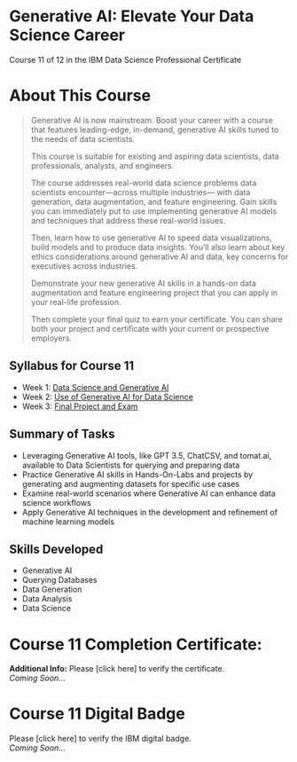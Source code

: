 # Generative AI: Elevate Your Data Science Career
Course 11 of 12 in the IBM Data Science Professional Certificate
# About This Course
> Generative AI is now mainstream. Boost your career with a course that features leading-edge, in-demand, generative AI skills tuned to the needs of data scientists.
> 
> This course is suitable for existing and aspiring data scientists, data professionals, analysts, and engineers.
>
> The course addresses real-world data science problems data scientists encounter—across multiple industries— with data generation, data augmentation, and feature engineering. Gain skills you can immediately put to use implementing generative AI models and techniques that address these real-world issues.
>
> Then, learn how to use generative AI to speed data visualizations, build models and to produce data insights. You’ll also learn about key ethics considerations around generative AI and data, key concerns for executives across industries.
>
> Demonstrate your new generative AI skills in a hands-on data augmentation and feature engineering project that you can apply in your real-life profession.
>
> Then complete your final quiz to earn your certificate. You can share both your project and certificate with your current or prospective employers.
## Syllabus for Course 11
- Week 1: [Data Science and Generative AI](https://github.com/KailaniBailey/IBM-Data-Science-Professional-Certificate/blob/main/11.%20Generative%20AI:%20Elevate%20Your%20Data%20Science%20Career/Week%201:%20Data%20Science%20and%20Generative%20AI/README.md)
- Week 2: [Use of Generative AI for Data Science](https://github.com/KailaniBailey/IBM-Data-Science-Professional-Certificate/blob/main/11.%20Generative%20AI:%20Elevate%20Your%20Data%20Science%20Career/Week%202:%20Use%20of%20Generative%20AI%20for%20Data%20Science/README.md)
- Week 3: [Final Project and Exam](https://github.com/KailaniBailey/IBM-Data-Science-Professional-Certificate/tree/main/11.%20Generative%20AI:%20Elevate%20Your%20Data%20Science%20Career/Week%203:%20Final%20Project%20and%20Exam)
## Summary of Tasks
- Leveraging Generative AI tools, like GPT 3.5, ChatCSV, and tomat.ai, available to Data Scientists for querying and preparing data
- Practice Generative AI skills in Hands-On-Labs and projects by generating and augmenting datasets for specific use cases
- Examine real-world scenarios where Generative AI can enhance data science workflows
- Apply Generative AI techniques in the development and refinement of machine learning models
## Skills Developed
- Generative AI
- Querying Databases
- Data Generation
- Data Analysis
- Data Science
# Course 11 Completion Certificate:
**Additional Info:** Please [click here] to verify the certificate. <br>
*Coming Soon...*
# Course 11 Digital Badge
Please [click here] to verify the IBM digital badge. <br>
*Coming Soon...*

